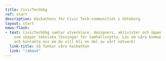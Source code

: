 ```yaml
---
title: CivicTechGbg
ref: start
description: Hackathons för Civic Tech-communitiet i Göteborg
layout: start
news-flash:
- text: CivicTechGbg samlar utvecklare, designers, aktivister och öppen data-entusiaster
    som skapar tekniska lösningar för samhällsnytta. Läs om våra kommande hackathon
    och kontakta oss om du vill bli en del av vårt nätverk!
  link-title: Så funkar våra hackathon
  link: "/about"
---
```


